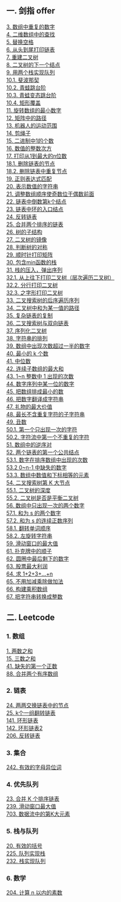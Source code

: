 ## 一. 剑指 offer
[3. 数组中重复的数字](https://github.com/HowieYuan/CodingInterviews/blob/master/src/main/java/offer/problem03/Three.java)<br />
[4. 二维数组中的查找](https://github.com/HowieYuan/CodingInterviews/blob/master/src/main/java/offer/problem04/Four.java)<br />
[5. 替换空格](https://github.com/HowieYuan/CodingInterviews/blob/master/src/main/java/offer/problem05/Five.java)<br />
[6. 从头到尾打印链表](https://github.com/HowieYuan/CodingInterviews/blob/master/src/main/java/offer/problem06/Six.java)<br />
[7. 重建二叉树](https://github.com/HowieYuan/CodingInterviews/blob/master/src/main/java/offer/problem07/Seven.java)<br />
[8. 二叉树的下一个结点](https://github.com/HowieYuan/CodingInterviews/blob/master/src/main/java/offer/problem08/Eight.java)<br />
[9. 用两个栈实现队列](https://github.com/HowieYuan/CodingInterviews/blob/master/src/main/java/offer/problem09/Nine.java)<br />
[10.1. 斐波那契](https://github.com/HowieYuan/CodingInterviews/blob/master/src/main/java/offer/problem10/Ten.java)<br />
[10.2. 青蛙跳台阶](https://github.com/HowieYuan/CodingInterviews/blob/master/src/main/java/offer/problem10/Ten2.java)<br />
[10.3. 青蛙变态跳台阶](https://github.com/HowieYuan/CodingInterviews/blob/master/src/main/java/offer/problem10/Ten3.java)<br />
[10.4. 矩形覆盖](https://github.com/HowieYuan/CodingInterviews/blob/master/src/main/java/offer/problem10/Ten4.java)<br />
[11. 旋转数组的最小数字](https://github.com/HowieYuan/CodingInterviews/blob/master/src/main/java/offer/problem11/Eleven.java)<br />
[12. 矩阵中的路径](https://github.com/HowieYuan/CodingInterviews/blob/master/src/main/java/offer/problem12/Twelve.java)<br />
[13. 机器人的运动范围](https://github.com/HowieYuan/CodingInterviews/blob/master/src/main/java/offer/problem13/Thirteen.java)<br />
[14. 剪绳子](https://github.com/HowieYuan/CodingInterviews/blob/master/src/main/java/offer/problem14/Fourteen.java)<br />
[15. 二进制中1的个数](https://github.com/HowieYuan/CodingInterviews/blob/master/src/main/java/offer/problem15/Fifteen.java)<br />
[16. 数值的整数次方](https://github.com/HowieYuan/CodingInterviews/blob/master/src/main/java/offer/problem16/Power.java)<br />
[17. 打印从1到最大的n位数](https://github.com/HowieYuan/CodingInterviews/blob/master/src/main/java/offer/problem17/ToMax.java)<br />
[18.1. 删除链表的节点](https://github.com/HowieYuan/CodingInterviews/blob/master/src/main/java/offer/problem18/DeleteNode.java)<br />
[18.2. 删除链表中重复节点](https://github.com/HowieYuan/CodingInterviews/blob/master/src/main/java/offer/problem18/DeleteDuplication.java)<br />
[19. 正则表达式匹配](https://github.com/HowieYuan/CodingInterviews/blob/master/src/main/java/offer/problem19/MatchRegularExpression.java)<br />
[20. 表示数值的字符串](https://github.com/HowieYuan/CodingInterviews/blob/master/src/main/java/offer/problem20/IsNumeric.java)<br />
[21. 调整数组顺序使奇数位于偶数前面](https://github.com/HowieYuan/CodingInterviews/blob/master/src/main/java/offer/problem21/ExchangeOddEven.java)<br />
[22. 链表中倒数第k个结点](https://github.com/HowieYuan/CodingInterviews/blob/master/src/main/java/offer/problem22/FindKthToTail.java)<br />
[23. 链表中环的入口结点](https://github.com/HowieYuan/CodingInterviews/blob/master/src/main/java/offer/problem23/EntryNodeOfLoop.java)<br />
[24. 反转链表](https://github.com/HowieYuan/CodingInterviews/blob/master/src/main/java/offer/problem24/ReverseList.java)<br />
[25. 合并两个排序的链表](https://github.com/HowieYuan/CodingInterviews/blob/master/src/main/java/offer/problem25/MergeSortedList.java)<br />
[26. 树的子结构](https://github.com/HowieYuan/CodingInterviews/blob/master/src/main/java/offer/problem26/HasSubtree.java)<br />
[27. 二叉树的镜像](https://github.com/HowieYuan/CodingInterviews/blob/master/src/main/java/offer/problem27/MirrorTree.java)<br />
[28. 判断树的对称](https://github.com/HowieYuan/CodingInterviews/blob/master/src/main/java/offer/problem28/SymmetricalTree.java)<br />
[29. 顺时针打印矩阵](https://github.com/HowieYuan/CodingInterviews/blob/master/src/main/java/offer/problem29/MatrixCircle.java)<br />
[30. 包含min函数的栈](https://github.com/HowieYuan/CodingInterviews/blob/master/src/main/java/offer/problem30/MinStack.java)<br />
[31. 栈的压入，弹出序列](https://github.com/HowieYuan/CodingInterviews/blob/master/src/main/java/offer/problem31/IsPopOrder.java)<br />
[32.1. 从上往下打印二叉树（层次遍历二叉树）](https://github.com/HowieYuan/CodingInterviews/blob/master/src/main/java/offer/problem32/PrintTreeFromTopToBottom.java)<br />
[32.2. 分行打印二叉树](https://github.com/HowieYuan/CodingInterviews/blob/master/src/main/java/offer/problem32/PrintTreeInLines.java)<br />
[32.3. 之字形打印二叉树](https://github.com/HowieYuan/CodingInterviews/blob/master/src/main/java/offer/problem32/PrintTreeInZigzag.java)<br />
[33. 二叉搜索树的后序遍历序列](https://github.com/HowieYuan/CodingInterviews/blob/master/src/main/java/offer/problem33/VerifySquenceOfBST.java)<br />
[34. 二叉树中和为某一值的路径](https://github.com/HowieYuan/CodingInterviews/blob/master/src/main/java/offer/problem34/FindTreePath.java)<br />
[35. 复杂链表的复制](https://github.com/HowieYuan/CodingInterviews/blob/master/src/main/java/offer/problem35/LinkedListClone.java)<br />
[36. 二叉搜索树与双向链表](https://github.com/HowieYuan/CodingInterviews/blob/master/src/main/java/offer/problem36/Convert.java)<br />
[37. 序列化二叉树](https://github.com/HowieYuan/CodingInterviews/blob/master/src/main/java/offer/problem37/SerializeTree.java)<br />
[38. 字符串的排列](https://github.com/HowieYuan/CodingInterviews/blob/master/src/main/java/offer/problem38/PermutationString.java)<br />
[39. 数组中出现次数超过一半的数字](https://github.com/HowieYuan/CodingInterviews/blob/master/src/main/java/offer/problem39/MoreThanHalfNum.java)<br />
[40. 最小的 k 个数](https://github.com/HowieYuan/CodingInterviews/blob/master/src/main/java/offer/problem40/GetLeastNumbers.java)<br />
[41. 中位数](https://github.com/HowieYuan/CodingInterviews/blob/master/src/main/java/offer/problem41/Median.java)<br />
[42. 连续子数组的最大和](https://github.com/HowieYuan/CodingInterviews/blob/master/src/main/java/offer/problem42/FindGreatestSumOfSubArray.java)<br />
[43. 1~n 整数中 1 出现的次数](https://github.com/HowieYuan/CodingInterviews/blob/master/src/main/java/offer/problem43/NumberOf1Between1AndN.java)<br />
[44. 数字序列中某一位的数字](https://github.com/HowieYuan/CodingInterviews/blob/master/src/main/java/offer/problem44/DigitAtIndex.java)<br />
[45. 把数组排成最小的数](https://github.com/HowieYuan/CodingInterviews/blob/master/src/main/java/offer/problem45/PrintMinNumber.java)<br />
[46. 把数字翻译成字符串](https://github.com/HowieYuan/CodingInterviews/blob/master/src/main/java/offer/problem46/GetTranslationCount.java)<br />
[47. 礼物的最大价值](https://github.com/HowieYuan/CodingInterviews/blob/master/src/main/java/offer/problem47/GiftMaxValue.java)<br />
[48. 最长不含重复字符的子字符串](https://github.com/HowieYuan/CodingInterviews/blob/master/src/main/java/offer/problem48/LongestSubstringWithoutDup.java)<br />
[49. 丑数](https://github.com/HowieYuan/CodingInterviews/blob/master/src/main/java/offer/problem49/GetUglyNumber.java)<br />
[50.1. 第一个只出现一次的字符](https://github.com/HowieYuan/CodingInterviews/blob/master/src/main/java/offer/problem50/FirstNotRepeatingChar.java)<br />
[50.2. 字符流中第一个不重复的字符](https://github.com/HowieYuan/CodingInterviews/blob/master/src/main/java/offer/problem50/FirstNotRepeatingCharInStream.java)<br />
[51. 数组中的逆序对](https://github.com/HowieYuan/CodingInterviews/blob/master/src/main/java/offer/problem51/InversePairsCode.java)<br />
[52. 两个链表的第一个公共结点](https://github.com/HowieYuan/CodingInterviews/blob/master/src/main/java/offer/problem52/FindFirstCommonNode.java)<br />
[53.1. 数字在排序数组中出现的次数](https://github.com/HowieYuan/CodingInterviews/blob/master/src/main/java/offer/problem53/GetNumberOfK.java)<br />
[53.2 0~n-1 中缺失的数字](https://github.com/HowieYuan/CodingInterviews/blob/master/src/main/java/offer/problem53/GetMissingNumber.java)<br />
[53.3. 数组中数值和下标相等的元素](https://github.com/HowieYuan/CodingInterviews/blob/master/src/main/java/offer/problem53/GetNumberSameAsIndex.java)<br />
[54. 二叉搜索树第 K 大节点](https://github.com/HowieYuan/CodingInterviews/blob/master/src/main/java/offer/problem54/KthNode.java)<br />
[55.1. 二叉树的深度](https://github.com/HowieYuan/CodingInterviews/blob/master/src/main/java/offer/problem55/TreeDepth.java)<br />
[55.2. 二叉树是否是平衡二叉树](https://github.com/HowieYuan/CodingInterviews/blob/master/src/main/java/offer/problem55/IsBalancedTree.java)<br />
[56. 数组中只出现一次的两个数字](https://github.com/HowieYuan/CodingInterviews/blob/master/src/main/java/offer/problem56/FindNumsAppearOnce.java)<br />
[57.1. 和为 s 的两个数字](https://github.com/HowieYuan/CodingInterviews/blob/master/src/main/java/offer/problem57/FindNumbersWithSum.java)<br />
[57.2. 和为 s 的连续正数序列](https://github.com/HowieYuan/CodingInterviews/blob/master/src/main/java/offer/problem57/FindContinuousSequence.java)<br />
[58.1. 翻转单词顺序](https://github.com/HowieYuan/CodingInterviews/blob/master/src/main/java/offer/problem58/ReverseSentence.java)<br />
[58.2. 左旋转字符串](https://github.com/HowieYuan/CodingInterviews/blob/master/src/main/java/offer/problem58/LeftRotateString.java)<br />
[59. 滑动窗口的最大值](https://github.com/HowieYuan/CodingInterviews/blob/master/src/main/java/offer/problem59/MaxInWindows.java)<br />
[61. 扑克牌中的顺子](https://github.com/HowieYuan/CodingInterviews/blob/master/src/main/java/offer/problem61/IsContinuous.java)<br />
[62. 圆圈中最后剩下的数字](https://github.com/HowieYuan/CodingInterviews/blob/master/src/main/java/offer/problem62/LastRemainingInCircle.java)<br />
[63. 股票最大利润](https://github.com/HowieYuan/CodingInterviews/blob/master/src/main/java/offer/problem63/StockMaxProfit.java)<br />
[64. 求 1+2+3+...+n](https://github.com/HowieYuan/CodingInterviews/blob/master/src/main/java/offer/problem64/Accumulate.java)<br />
[65. 不用加减乘除做加法](https://github.com/HowieYuan/CodingInterviews/blob/master/src/main/java/offer/problem65/AddWithoutFourOperator.java)<br />
[66. 构建乘积数组](https://github.com/HowieYuan/CodingInterviews/blob/master/src/main/java/offer/problem66/Multiply.java)<br />
[67. 把字符串转换成整数](https://github.com/HowieYuan/CodingInterviews/blob/master/src/main/java/offer/problem67/StringToInt.java)<br />



## 二. Leetcode
### 1. 数组
[1. 两数之和](https://github.com/HowieYuan/CodingInterviews/blob/master/src/main/java/leetcode/array/problem1/TwoSum.java)<br />
[15. 三数之和](https://github.com/HowieYuan/CodingInterviews/blob/master/src/main/java/leetcode/array/problem15/ThreeSum.java)<br />
[41. 缺失的第一个正数](https://github.com/HowieYuan/CodingInterviews/blob/master/src/main/java/leetcode/array/problem41/FirstMissingPositive.java)<br />
[88. 合并两个有序数组](https://github.com/HowieYuan/CodingInterviews/blob/master/src/main/java/leetcode/array/problem88/MergeSortedArray.java)<br />

### 2. 链表
[24. 两两交换链表中的节点](https://github.com/HowieYuan/CodingInterviews/blob/master/src/main/java/leetcode/linkedList/problem24/SwapNodes.java)<br />
[25. k个一组翻转链表](https://github.com/HowieYuan/CodingInterviews/blob/master/src/main/java/leetcode/linkedList/problem25/ReverseNodesInKGroup.java)<br />
[141. 环形链表](https://github.com/HowieYuan/CodingInterviews/blob/master/src/main/java/leetcode/linkedList/problem141/LinkedListCycle.java)<br />
[142. 环形链表2](https://github.com/HowieYuan/CodingInterviews/blob/master/src/main/java/leetcode/linkedList/problem142/LinkedListCycle2.java)<br />
[206. 反转链表](https://github.com/HowieYuan/CodingInterviews/blob/master/src/main/java/leetcode/linkedList/problem206/Reverse.java)<br />

### 3. 集合
[242. 有效的字母异位词](https://github.com/HowieYuan/CodingInterviews/blob/master/src/main/java/leetcode/collection/problem242/ValidAnagram.java)<br />


### 4. 优先队列
[23. 合并 K 个排序链表](https://github.com/HowieYuan/CodingInterviews/blob/master/src/main/java/leetcode/priorityQueue/problem23/MergeKSortedLists.java)<br />
[239. 滑动窗口最大值](https://github.com/HowieYuan/CodingInterviews/blob/master/src/main/java/leetcode/priorityQueue/problem239/MaxSlidingWindow.java)<br />
[703. 数据流中的第K大元素](https://github.com/HowieYuan/CodingInterviews/blob/master/src/main/java/leetcode/priorityQueue/problem703/KthLargest.java)<br />

### 5. 栈与队列
[20. 有效的括号](https://github.com/HowieYuan/CodingInterviews/blob/master/src/main/java/leetcode/stackAndQueue/problem20/ValidParentheses.java)<br />
[225. 队列实现栈](https://github.com/HowieYuan/CodingInterviews/blob/master/src/main/java/leetcode/stackAndQueue/problem225/MyStack.java)<br />
[232. 栈实现队列](https://github.com/HowieYuan/CodingInterviews/blob/master/src/main/java/leetcode/stackAndQueue/problem232/MyQueue.java)<br />

### 6. 数学
[204. 计算 n 以内的素数](https://github.com/HowieYuan/CodingInterviews/blob/master/src/main/java/leetcode/math/problem204/CountPrimes.java)<br />
